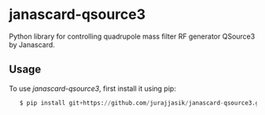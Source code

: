 # janascard-qsource3
Python library for controlling quadrupole mass filter 
RF generator QSource3 by Janascard. 

## Usage
To use *janascard-qsource3*, first install it using pip:

```python
   $ pip install git+https://github.com/jurajjasik/janascard-qsource3.git
```
